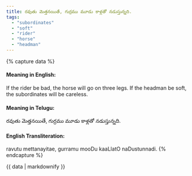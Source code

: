 ```yaml
---
title: రవుతు మెత్తనయితే, గుర్రము మూడు కాళ్లతో నడుస్తున్నది.
tags:
  - "subordinates"
  - "soft"
  - "rider"
  - "horse"
  - "headman"
---
```


{% capture data %}
#### Meaning in English:
If the rider be bad, the horse will go on three legs.
If the headman be soft, the subordinates will be careless.

#### Meaning in Telugu:
రవుతు మెత్తనయితే, గుర్రము మూడు కాళ్లతో నడుస్తున్నది.

#### English Transliteration:
ravutu mettanayitae, gurramu mooDu kaaLlatO naDustunnadi.
{% endcapture %}

<div class="notice">{{ data | markdownify }}</div>

